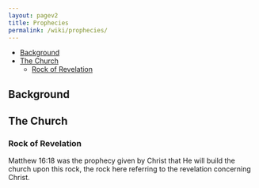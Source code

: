 ```yaml
---
layout: pagev2
title: Prophecies
permalink: /wiki/prophecies/
---
```

- [Background](#background)
- [The Church](#the-church)
  - [Rock of Revelation](#rock-of-revelation)

## Background

## The Church

### Rock of Revelation 

Matthew 16:18 was the prophecy given by Christ that He will build the church upon this rock, the rock here referring to the revelation concerning Christ.